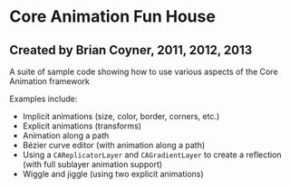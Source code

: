 # Core Animation Fun House
## Created by Brian Coyner, 2011, 2012, 2013

A suite of sample code showing how to use various aspects of the Core Animation framework

Examples include:

- Implicit animations (size, color, border, corners, etc.)
- Explicit animations (transforms)
- Animation along a path 
- Bézier curve editor (with animation along a path)
- Using a `CAReplicatorLayer` and `CAGradientLayer` to create a reflection (with full sublayer animation support)
- Wiggle and jiggle (using two explicit animations)